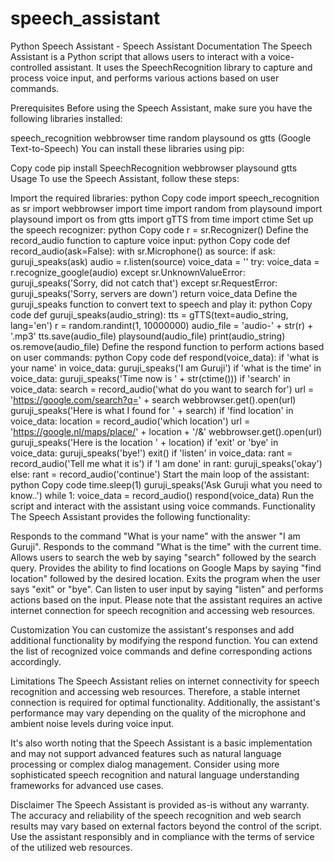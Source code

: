# speech_assistant
Python Speech Assistant - Speech Assistant Documentation
The Speech Assistant is a Python script that allows users to interact with a voice-controlled assistant. It uses the SpeechRecognition library to capture and process voice input, and performs various actions based on user commands.

Prerequisites
Before using the Speech Assistant, make sure you have the following libraries installed:

speech_recognition
webbrowser
time
random
playsound
os
gtts (Google Text-to-Speech)
You can install these libraries using pip:

Copy code
pip install SpeechRecognition webbrowser playsound gtts
Usage
To use the Speech Assistant, follow these steps:

Import the required libraries:
python
Copy code
import speech_recognition as sr
import webbrowser
import time
import random
from playsound import playsound
import os
from gtts import gTTS
from time import ctime
Set up the speech recognizer:
python
Copy code
r = sr.Recognizer()
Define the record_audio function to capture voice input:
python
Copy code
def record_audio(ask=False):
    with sr.Microphone() as source:
        if ask:
            guruji_speaks(ask)
        audio = r.listen(source)
        voice_data = ''
        try:
            voice_data = r.recognize_google(audio)
        except sr.UnknownValueError:
            guruji_speaks('Sorry, did not catch that')
        except sr.RequestError:
            guruji_speaks('Sorry, servers are down')
        return voice_data
Define the guruji_speaks function to convert text to speech and play it:
python
Copy code
def guruji_speaks(audio_string):
    tts = gTTS(text=audio_string, lang='en')
    r = random.randint(1, 10000000)
    audio_file = 'audio-' + str(r) + '.mp3'
    tts.save(audio_file)
    playsound(audio_file)
    print(audio_string)
    os.remove(audio_file)
Define the respond function to perform actions based on user commands:
python
Copy code
def respond(voice_data):
    if 'what is your name' in voice_data:
        guruji_speaks('I am Guruji')
    if 'what is the time' in voice_data:
        guruji_speaks('Time now is ' + str(ctime()))
    if 'search' in voice_data:
        search = record_audio('what do you want to search for')
        url = 'https://google.com/search?q=' + search
        webbrowser.get().open(url)
        guruji_speaks('Here is what I found for ' + search)
    if 'find location' in voice_data:
        location = record_audio('which location')
        url = 'https://google.nl/maps/place/' + location + '/&amp;'
        webbrowser.get().open(url)
        guruji_speaks('Here is the location ' + location)
    if 'exit' or 'bye' in voice_data:
        guruji_speaks('bye!')
        exit()
    if 'listen' in voice_data:
        rant = record_audio('Tell me what it is')
        if 'I am done' in rant:
            guruji_speaks('okay')
        else:
            rant = record_audio('continue')
Start the main loop of the assistant:
python
Copy code
time.sleep(1)
guruji_speaks('Ask Guruji what you need to know..')
while 1:
    voice_data = record_audio()
    respond(voice_data)
Run the script and interact with the assistant using voice commands.
Functionality
The Speech Assistant provides the following functionality:

Responds to the command "What is your name" with the answer "I am Guruji".
Responds to the command "What is the time" with the current time.
Allows users to search the web by saying "search" followed by the search query.
Provides the ability to find locations on Google Maps by saying "find location" followed by the desired location.
Exits the program when the user says "exit" or "bye".
Can listen to user input by saying "listen" and performs actions based on the input.
Please note that the assistant requires an active internet connection for speech recognition and accessing web resources.

Customization
You can customize the assistant's responses and add additional functionality by modifying the respond function. You can extend the list of recognized voice commands and define corresponding actions accordingly.

Limitations
The Speech Assistant relies on internet connectivity for speech recognition and accessing web resources. Therefore, a stable internet connection is required for optimal functionality. Additionally, the assistant's performance may vary depending on the quality of the microphone and ambient noise levels during voice input.

It's also worth noting that the Speech Assistant is a basic implementation and may not support advanced features such as natural language processing or complex dialog management. Consider using more sophisticated speech recognition and natural language understanding frameworks for advanced use cases.

Disclaimer
The Speech Assistant is provided as-is without any warranty. The accuracy and reliability of the speech recognition and web search results may vary based on external factors beyond the control of the script. Use the assistant responsibly and in compliance with the terms of service of the utilized web resources.




